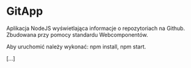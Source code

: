 # GitApp
Aplikacja NodeJS wyświetlająca informacje o repozytoriach na Github.
Zbudowana przy pomocy standardu Webcomponentów.

Aby uruchomić należy wykonać: npm install, npm start.

[...]
